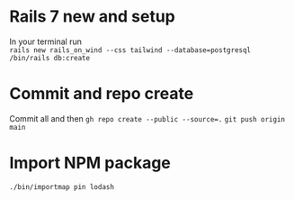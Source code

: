 
# Rails 7 new and setup

In your terminal run \
`rails new rails_on_wind --css tailwind --database=postgresql`
`/bin/rails db:create`

# Commit and repo create
Commit all and then
`gh repo create --public --source=.`
`git push origin main`

# Import NPM package
`./bin/importmap pin lodash`
